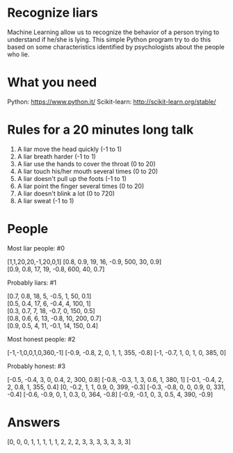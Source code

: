 # Recognize liars
Machine Learning allow us to recognize the behavior of a person trying to understand if he/she is lying. This simple Python program 
try to do this based on some characteristics identified by psychologists about the people who lie.


# What you need

Python: https://www.python.it/
Scikit-learn: http://scikit-learn.org/stable/

# Rules for a 20 minutes long talk
1) A liar move the head quickly (-1 to 1)
2) A liar breath harder (-1 to 1)
3) A liar use the hands to cover the throat (0 to 20)
4) A liar touch his/her mouth several times (0 to 20)
5) A liar doesn't pull up the foots (-1 to 1)
6) A liar point the finger several times (0 to 20) 
7) A liar doesn't blink a lot (0 to 720)
8) A liar sweat (-1 to 1)


# People

Most liar people: #0

[1,1,20,20,-1,20,0,1] 
[0.8, 0.9, 19, 16, -0.9, 500, 30, 0.9]  
[0.9, 0.8, 17, 19, -0.8, 600, 40, 0.7]   


Probably liars: #1

[0.7, 0.8, 18, 5, -0.5, 1, 50, 0.1]   
[0.5, 0.4, 17, 6, -0.4, 4, 100, 1]   
[0.3, 0.7, 7, 18, -0.7, 0, 150, 0.5]   
[0.8, 0.6, 6, 13, -0.8, 10, 200, 0.7]   
[0.9, 0.5, 4, 11, -0.1, 14, 150, 0.4]


Most honest people: #2

[-1,-1,0,0,1,0,360,-1]
[-0.9, -0.8, 2, 0, 1, 1, 355, -0.8]
[-1, -0.7, 1, 0, 1, 0, 385, 0]



Probably honest: #3

[-0.5, -0.4, 3, 0, 0.4, 2, 300, 0.8]
[-0.8, -0.3, 1, 3, 0.6, 1, 380, 1]
[-0.1, -0.4, 2, 2, 0.8, 1, 355, 0.4]
[0,    -0.2, 1, 1, 0.9, 0, 399, -0.3]
[-0.3, -0.8, 0, 0, 0.9, 0, 331, -0.4]
[-0.6, -0.9, 0, 1, 0.3, 0, 364, -0.8]
[-0.9, -0.1, 0, 3, 0.5, 4, 390, -0.9]


# Answers 

[0, 0, 0, 1, 1, 1, 1, 1, 2, 2, 2, 3, 3, 3, 3, 3, 3, 3]


